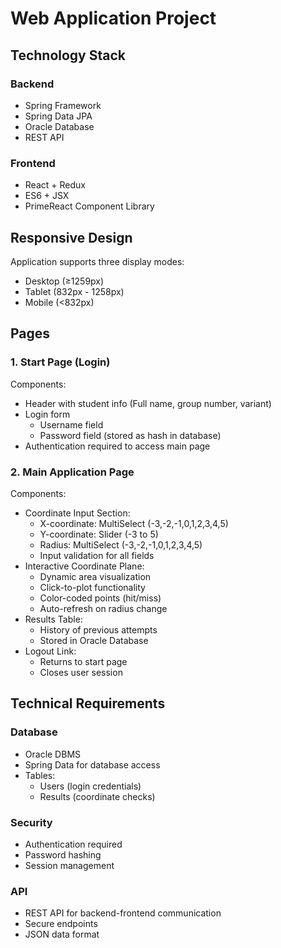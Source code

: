 # Web Application Project

## Technology Stack

### Backend
- Spring Framework
- Spring Data JPA
- Oracle Database
- REST API

### Frontend
- React + Redux
- ES6 + JSX
- PrimeReact Component Library

## Responsive Design
Application supports three display modes:
- Desktop (≥1259px)
- Tablet (832px - 1258px)
- Mobile (<832px)

## Pages

### 1. Start Page (Login)
Components:
- Header with student info (Full name, group number, variant)
- Login form
  - Username field
  - Password field (stored as hash in database)
- Authentication required to access main page

### 2. Main Application Page
Components:
- Coordinate Input Section:
  - X-coordinate: MultiSelect (-3,-2,-1,0,1,2,3,4,5)
  - Y-coordinate: Slider (-3 to 5)
  - Radius: MultiSelect (-3,-2,-1,0,1,2,3,4,5)
  - Input validation for all fields
- Interactive Coordinate Plane:
  - Dynamic area visualization
  - Click-to-plot functionality
  - Color-coded points (hit/miss)
  - Auto-refresh on radius change
- Results Table:
  - History of previous attempts
  - Stored in Oracle Database
- Logout Link:
  - Returns to start page
  - Closes user session

## Technical Requirements

### Database
- Oracle DBMS
- Spring Data for database access
- Tables:
  - Users (login credentials)
  - Results (coordinate checks)

### Security
- Authentication required
- Password hashing
- Session management

### API
- REST API for backend-frontend communication
- Secure endpoints
- JSON data format
